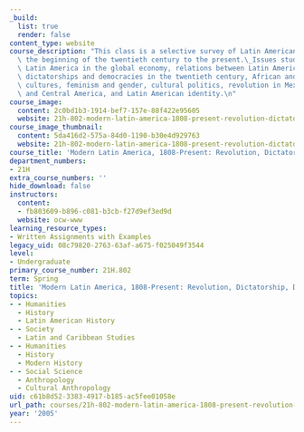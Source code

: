 ```yaml
---
_build:
  list: true
  render: false
content_type: website
course_description: "This class is a selective survey of Latin American history from\
  \ the beginning of the twentieth century to the present.\_Issues studied include\
  \ Latin America in the global economy, relations between Latin America and the U.S.,\
  \ dictatorships and democracies in the twentieth century, African and Indigenous\
  \ cultures, feminism and gender, cultural politics, revolution in Mexico, Cuba,\
  \ and Central America, and Latin American identity.\n"
course_image:
  content: 2c0bd1b3-1914-bef7-157e-88f422e95605
  website: 21h-802-modern-latin-america-1808-present-revolution-dictatorship-democracy-spring-2005
course_image_thumbnail:
  content: 5da416d2-575a-84d0-1190-b30e4d929763
  website: 21h-802-modern-latin-america-1808-present-revolution-dictatorship-democracy-spring-2005
course_title: 'Modern Latin America, 1808-Present: Revolution, Dictatorship, Democracy'
department_numbers:
- 21H
extra_course_numbers: ''
hide_download: false
instructors:
  content:
  - fb803609-b896-c081-b3cb-f27d9ef3ed9d
  website: ocw-www
learning_resource_types:
- Written Assignments with Examples
legacy_uid: 08c79820-2763-63af-a675-f025049f3544
level:
- Undergraduate
primary_course_number: 21H.802
term: Spring
title: 'Modern Latin America, 1808-Present: Revolution, Dictatorship, Democracy'
topics:
- - Humanities
  - History
  - Latin American History
- - Society
  - Latin and Caribbean Studies
- - Humanities
  - History
  - Modern History
- - Social Science
  - Anthropology
  - Cultural Anthropology
uid: c61b8d52-3383-4917-b185-ac5fee01058e
url_path: courses/21h-802-modern-latin-america-1808-present-revolution-dictatorship-democracy-spring-2005
year: '2005'
---
```

